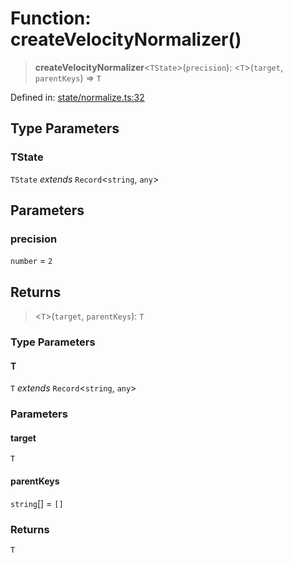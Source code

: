 # Function: createVelocityNormalizer()

> **createVelocityNormalizer**\<`TState`\>(`precision`): \<`T`\>(`target`, `parentKeys`) => `T`

Defined in: [state/normalize.ts:32](https://github.com/benallfree/lab13/blob/bfb1abf3755bb0fffb55fa5a9e7413f31801f1d6/sdk/src/online/state/normalize.ts#L32)

## Type Parameters

### TState

`TState` *extends* `Record`\<`string`, `any`\>

## Parameters

### precision

`number` = `2`

## Returns

> \<`T`\>(`target`, `parentKeys`): `T`

### Type Parameters

#### T

`T` *extends* `Record`\<`string`, `any`\>

### Parameters

#### target

`T`

#### parentKeys

`string`[] = `[]`

### Returns

`T`
